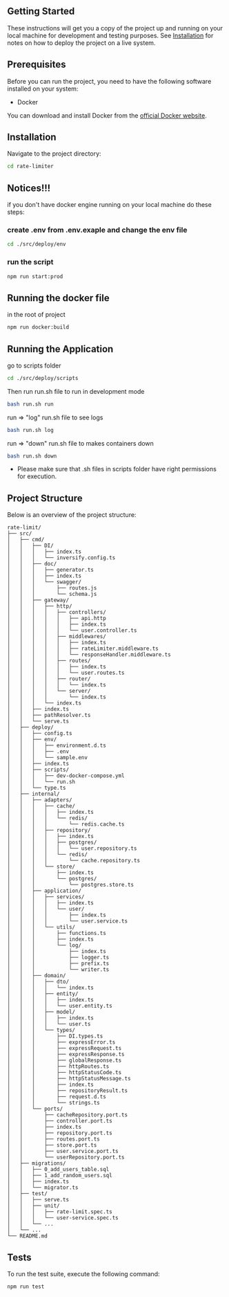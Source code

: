 ## Getting Started

These instructions will get you a copy of the project up and running on your local machine for development and testing purposes. See [Installation](#installation) for notes on how to deploy the project on a live system.

## Prerequisites

Before you can run the project, you need to have the following software installed on your system:

- Docker

You can download and install Docker from the [official Docker website](https://docker.com/).

## Installation

Navigate to the project directory:

```bash
cd rate-limiter
```

## Notices!!!
if you don't have docker engine running on your local machine do these steps:
### create .env from .env.exaple and change the env file
```bash
cd ./src/deploy/env
```
### run the script
```bash
npm run start:prod
```

## Running the docker file
in the root of project
```bash
npm run docker:build
```

## Running the Application
go to scripts folder
```bash
cd ./src/deploy/scripts
```
Then run run.sh file to run in development mode

```bash
bash run.sh run
```
run => "log" run.sh file to see logs

```bash
bash run.sh log
```
run => "down" run.sh file to makes containers down 

```bash
bash run.sh down
```
* Please make sure that .sh files in scripts folder have right permissions for execution.

## Project Structure

Below is an overview of the project structure:

```
rate-limit/
├── src/
│   ├── cmd/
│   │   ├── DI/
│   │   │   ├── index.ts
│   │   │   └── inversify.config.ts
│   │   ├── doc/
│   │   │   ├── generator.ts
│   │   │   ├── index.ts
│   │   │   └── swagger/
│   │   │       ├── routes.js
│   │   │       └── schema.js
│   │   ├── gateway/
│   │   │   ├── http/
│   │   │   │   ├── controllers/
│   │   │   │   │   ├── api.http
│   │   │   │   │   ├── index.ts
│   │   │   │   │   └── user.controller.ts
│   │   │   │   ├── middlewares/
│   │   │   │   │   ├── index.ts
│   │   │   │   │   ├── rateLimiter.middleware.ts
│   │   │   │   │   └── responseHandler.middleware.ts
│   │   │   │   ├── routes/
│   │   │   │   │   ├── index.ts
│   │   │   │   │   └── user.routes.ts
│   │   │   │   ├── router/
│   │   │   │   │   └── index.ts
│   │   │   │   └── server/
│   │   │   │       └── index.ts
│   │   │   └── index.ts
│   │   ├── index.ts
│   │   ├── pathResolver.ts
│   │   └── serve.ts
│   ├── deploy/
│   │   ├── config.ts
│   │   ├── env/
│   │   │   ├── environment.d.ts
│   │   │   ├── .env
│   │   │   └── sample.env
│   │   ├── index.ts
│   │   ├── scripts/
│   │   │   ├── dev-docker-compose.yml
│   │   │   └── run.sh
│   │   └── type.ts
│   ├── internal/
│   │   ├── adapters/
│   │   │   ├── cache/
│   │   │   │   ├── index.ts
│   │   │   │   └── redis/
│   │   │   │       └── redis.cache.ts
│   │   │   ├── repository/
│   │   │   │   ├── index.ts
│   │   │   │   ├── postgres/
│   │   │   │   │   └── user.repository.ts
│   │   │   │   └── redis/
│   │   │   │       └── cache.repository.ts
│   │   │   └── store/
│   │   │       ├── index.ts
│   │   │       └── postgres/
│   │   │           └── postgres.store.ts
│   │   ├── application/
│   │   │   ├── services/
│   │   │   │   ├── index.ts
│   │   │   │   └── user/
│   │   │   │       ├── index.ts
│   │   │   │       └── user.service.ts
│   │   │   └── utils/
│   │   │       ├── functions.ts
│   │   │       ├── index.ts
│   │   │       └── log/
│   │   │           ├── index.ts
│   │   │           ├── logger.ts
│   │   │           ├── prefix.ts
│   │   │           └── writer.ts
│   │   ├── domain/
│   │   │   ├── dto/
│   │   │   │   └── index.ts
│   │   │   ├── entity/
│   │   │   │   ├── index.ts
│   │   │   │   └── user.entity.ts
│   │   │   ├── model/
│   │   │   │   ├── index.ts
│   │   │   │   └── user.ts
│   │   │   └── types/
│   │   │       ├── DI.types.ts
│   │   │       ├── expressError.ts
│   │   │       ├── expressRequest.ts
│   │   │       ├── expressResponse.ts
│   │   │       ├── globalResponse.ts
│   │   │       ├── httpRoutes.ts
│   │   │       ├── httpStatusCode.ts
│   │   │       ├── httpStatusMessage.ts
│   │   │       ├── index.ts
│   │   │       ├── repositoryResult.ts
│   │   │       ├── request.d.ts
│   │   │       └── strings.ts
│   │   └── ports/
│   │       ├── cacheRepository.port.ts
│   │       ├── controller.port.ts
│   │       ├── index.ts
│   │       ├── repository.port.ts
│   │       ├── routes.port.ts
│   │       ├── store.port.ts
│   │       ├── user.service.port.ts
│   │       └── userRepository.port.ts
│   ├── migrations/
│   │   ├── 0_add_users_table.sql
│   │   ├── 1_add_random_users.sql
│   │   ├── index.ts
│   │   └── migrator.ts
│   ├── test/
│   │   ├── serve.ts
│   │   ├── unit/
│   │   │   ├── rate-limit.spec.ts
│   │   │   └── user-service.spec.ts
│   │   └── ...
│   └── ...
└── README.md
```

## Tests

To run the test suite, execute the following command:

```bash
npm run test
```

